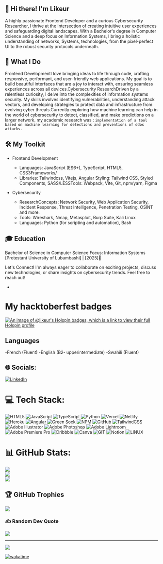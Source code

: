 ## 👋 Hi there! I'm Likeur

A highly passionate Frontend Developer and a curious Cybersecurity Researcher, I thrive at the intersection of creating intuitive user experiences and safeguarding digital landscapes. With a Bachelor's degree in Computer Science and a deep focus on Information Systems, I bring a holistic understanding of networks, Systems, technologies, from the pixel-perfect UI to the robust security protocols underneath.

## 🚀 What I Do

Frontend DevelopmentI love bringing ideas to life through code, crafting responsive, performant, and user-friendly web applications. My goal is to build beautiful interfaces that are a joy to interact with, ensuring seamless experiences across all devices.Cybersecurity ResearchDriven by a relentless curiosity, I delve into the complexities of information systems security. My skills involves identifying vulnerabilities, understanding attack vectors, and developing strategies to protect data and infrastructure from evolving cyber threats.Currently exploring how machine learning can help in the world of cybersecurity to detect, classified, and make predictions on a larger network. my academic research was : `implementation of a tool based on machine learning for detections and preventions of ddos attacks.`

## 🛠️ My Toolkit

- Frontend Development
  * Languages: JavaScript (ES6+), TypeScript, HTML5, CSS3Frameworks/
  * Libraries: Tailwindcss, Vitejs, Angular Styling: Tailwind CSS, Styled Components, SASS/LESSTools: Webpack, Vite, Git, npm/yarn, Figma
  
- Cybersecurity
  * ResearchConcepts: Network Security, Web Application Security, Incident Response, Threat Intelligence, Penetration Testing, OSINT and more.
  * Tools: Wireshark, Nmap, Metasploit, Burp Suite, Kali Linux
  * Languages: Python (for scripting and automation), Bash

## 🎓 Education

Bachelor of Science in Computer Science
Focus: Information Systems
[Protestant University of Lubumbashi] | [2025]🤝 

Let's Connect! I'm always eager to collaborate on exciting projects, discuss new technologies, or share insights on cybersecurity trends. Feel free to reach out!

-
# My hacktoberfest badges

[![An image of @likeur's Holopin badges, which is a link to view their full Holopin profile](https://holopin.me/likeur)](https://holopin.io/@likeur)


## Languages 

-French (Fluent)
-English (B2- upperintermediate)
-Swahili (Fluent)


## 🌐 Socials:
[![LinkedIn](https://img.shields.io/badge/LinkedIn-%230077B5.svg?logo=linkedin&logoColor=white)](https://linkedin.com/in/https://www.linkedin.com/in/likeur-off-47984327a/) 

# 💻 Tech Stack:
![HTML5](https://img.shields.io/badge/html5-%23E34F26.svg?style=for-the-badge&logo=html5&logoColor=white) ![JavaScript](https://img.shields.io/badge/javascript-%23323330.svg?style=for-the-badge&logo=javascript&logoColor=%23F7DF1E) ![TypeScript](https://img.shields.io/badge/typescript-%23007ACC.svg?style=for-the-badge&logo=typescript&logoColor=white) ![Python](https://img.shields.io/badge/python-3670A0?style=for-the-badge&logo=python&logoColor=ffdd54) ![Vercel](https://img.shields.io/badge/vercel-%23000000.svg?style=for-the-badge&logo=vercel&logoColor=white) ![Netlify](https://img.shields.io/badge/netlify-%23000000.svg?style=for-the-badge&logo=netlify&logoColor=#00C7B7) ![Heroku](https://img.shields.io/badge/heroku-%23430098.svg?style=for-the-badge&logo=heroku&logoColor=white) ![Angular](https://img.shields.io/badge/angular-%23DD0031.svg?style=for-the-badge&logo=angular&logoColor=white) ![Green Sock](https://img.shields.io/badge/green%20sock-88CE02?style=for-the-badge&logo=greensock&logoColor=white) ![NPM](https://img.shields.io/badge/NPM-%23000000.svg?style=for-the-badge&logo=npm&logoColor=white) ![GitHub](https://img.shields.io/badge/GitHub-%23121011.svg?style=for-the-badge&logo=github&logoColor=white) ![TailwindCSS](https://img.shields.io/badge/tailwindcss-%2338B2AC.svg?style=for-the-badge&logo=tailwind-css&logoColor=white) ![Adobe Illustrator](https://img.shields.io/badge/adobeillustrator-%23FF9A00.svg?style=for-the-badge&logo=adobeillustrator&logoColor=white) ![Adobe Photoshop](https://img.shields.io/badge/adobephotoshop-%2331A8FF.svg?style=for-the-badge&logo=adobephotoshop&logoColor=white) ![Adobe Lightroom](https://img.shields.io/badge/Adobe%20Lightroom-31A8FF.svg?style=for-the-badge&logo=Adobe%20Lightroom&logoColor=white) ![Adobe Premiere Pro](https://img.shields.io/badge/Adobe%20Premiere%20Pro-9999FF.svg?style=for-the-badge&logo=Adobe%20Premiere%20Pro&logoColor=white) ![Dribbble](https://img.shields.io/badge/Dribbble-EA4C89?style=for-the-badge&logo=dribbble&logoColor=white) ![Canva](https://img.shields.io/badge/Canva-%2300C4CC.svg?style=for-the-badge&logo=Canva&logoColor=white) ![GIT](https://img.shields.io/badge/Git-fc6d26?style=for-the-badge&logo=git&logoColor=white) ![Notion](https://img.shields.io/badge/Notion-%23000000.svg?style=for-the-badge&logo=notion&logoColor=white) ![LINUX](https://img.shields.io/badge/Linux-FCC624?style=for-the-badge&logo=linux&logoColor=black)
# 📊 GitHub Stats:
![](https://github-readme-stats.vercel.app/api?username=Likeur&theme=onedark&hide_border=false&include_all_commits=true&count_private=true)<br/>
![](https://github-readme-streak-stats.herokuapp.com/?user=Likeur&theme=onedark&hide_border=false)<br/>
![](https://github-readme-stats.vercel.app/api/top-langs/?username=Likeur&theme=onedark&hide_border=false&include_all_commits=true&count_private=true&layout=compact)

## 🏆 GitHub Trophies
![](https://github-profile-trophy.vercel.app/?username=Likeur&theme=radical&no-frame=false&no-bg=false&margin-w=4)

### ✍️ Random Dev Quote
![](https://quotes-github-readme.vercel.app/api?type=horizontal&theme=radical)

---
[![](https://visitcount.itsvg.in/api?id=Likeur&icon=0&color=0)](https://visitcount.itsvg.in)

[![wakatime](https://wakatime.com/badge/user/018beec1-60d3-4470-b8f4-14f7c33c2029.svg)](https://wakatime.com/@018beec1-60d3-4470-b8f4-14f7c33c2029)

<!-- Proudly created with GPRM ( https://gprm.itsvg.in ) -->



<!--
**Likeur/Likeur** is a ✨ _special_ ✨ repository because its `README.md` (this file) appears on your GitHub profile.

Here are some ideas to get you started:

- 🔭 I’m currently working on ...
- 🌱 I’m currently learning ...
- 👯 I’m looking to collaborate on ...
- 🤔 I’m looking for help with ...
- 💬 Ask me about ...
- 📫 How to reach me: ...
- 😄 Pronouns: ...
- ⚡ Fun fact: ...
-->
